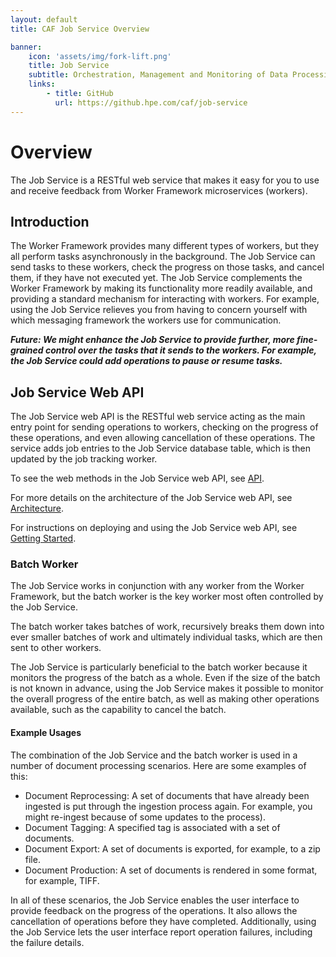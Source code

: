 ```yaml
---
layout: default
title: CAF Job Service Overview

banner:
    icon: 'assets/img/fork-lift.png'
    title: Job Service
    subtitle: Orchestration, Management and Monitoring of Data Processing
    links:
        - title: GitHub
          url: https://github.hpe.com/caf/job-service
---
```


# Overview

The Job Service is a RESTful web service that makes it easy for you to use and receive feedback from Worker Framework microservices (workers).

## Introduction
The Worker Framework provides many different types of workers, but they all perform tasks asynchronously in the background. The Job Service can send tasks to these workers, check the progress on those tasks, and cancel them, if they have not executed yet. The Job Service complements the Worker Framework by making its functionality more readily available, and providing a standard mechanism for interacting with workers. For example, using the Job Service relieves you from having to concern yourself with which messaging framework the workers use for communication.

**_Future: We might enhance the Job Service to provide further, more fine-grained control over the tasks that it sends to the workers. For example, the Job Service could add operations to pause or resume tasks._**

## Job Service Web API
The Job Service web API is the RESTful web service acting as the main entry point for sending operations to workers, checking on the progress of these operations, and even allowing cancellation of these operations. The service adds job entries to the Job Service database table, which is then updated by the job tracking worker.

To see the web methods in the Job Service web API, see [API](API).

For more details on the architecture of the Job Service web API, see [Architecture](Architecture).

For instructions on deploying and using the Job Service web API, see [Getting Started](Getting-Started).

### Batch Worker
The Job Service works in conjunction with any worker from the Worker Framework, but the batch worker is the key worker most often controlled by the Job Service.

The batch worker takes batches of work, recursively breaks them down into ever smaller batches of work and ultimately individual tasks, which are then sent to other workers.

The Job Service is particularly beneficial to the batch worker because it monitors the progress of the batch as a whole. Even if the size of the batch is not known in advance, using the Job Service makes it possible to monitor the overall progress of the entire batch, as well as making other operations available, such as the capability to cancel the batch.

#### Example Usages
The combination of the Job Service and the batch worker is used in a number of document processing scenarios. Here are some examples of this:

- Document Reprocessing: A set of documents that have already been ingested is put through the ingestion process again. For example, you might re-ingest because of some updates to the process).
- Document Tagging: A specified tag is associated with a set of documents.
- Document Export: A set of documents is exported, for example, to a zip file.
- Document Production: A set of documents is rendered in some format, for example, TIFF.

In all of these scenarios, the Job Service enables the user interface to provide feedback on the progress of the operations. It also allows the cancellation of operations before they have completed. Additionally, using the Job Service lets the user interface report operation failures, including the failure details.

